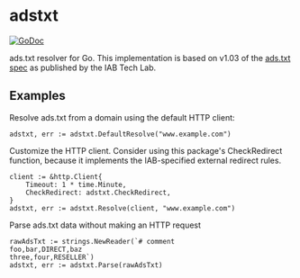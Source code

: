 # adstxt
[![GoDoc](https://godoc.org/github.com/andrei-m/adstxt?status.svg)](https://godoc.org/github.com/andrei-m/adstxt)

ads.txt resolver for Go. This implementation is based on v1.03 of the [ads.txt spec](https://iabtechlab.com/wp-content/uploads/2020/12/ads-txt-v1.0.3_Draft_in_Public_Comment_IABTechLab_2020-12.pdf) as published by the IAB Tech Lab.

## Examples

Resolve ads.txt from a domain using the default HTTP client:

```
adstxt, err := adstxt.DefaultResolve("www.example.com")
```

Customize the HTTP client. Consider using this package's CheckRedirect function, because it implements the IAB-specified external redirect rules.

```
client := &http.Client{
	Timeout: 1 * time.Minute,
	CheckRedirect: adstxt.CheckRedirect,
}
adstxt, err := adstxt.Resolve(client, "www.example.com")
```

Parse ads.txt data without making an HTTP request

```
rawAdsTxt := strings.NewReader(`# comment
foo,bar,DIRECT,baz
three,four,RESELLER`)
adstxt, err := adstxt.Parse(rawAdsTxt)
```

